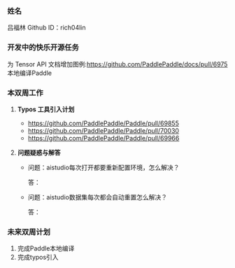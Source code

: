 ### 姓名

吕福林
Github ID：rich04lin

### 开发中的快乐开源任务

为 Tensor API 文档增加图例:https://github.com/PaddlePaddle/docs/pull/6975
本地编译Paddle

### 本双周工作

1. **Typos 工具引入计划**

   - https://github.com/PaddlePaddle/Paddle/pull/69855
   - https://github.com/PaddlePaddle/Paddle/pull/70030
   - https://github.com/PaddlePaddle/Paddle/pull/69966
   



3. **问题疑惑与解答**

   - 问题：aistudio每次打开都要重新配置环境，怎么解决？

     答：
   - 问题：aistudio数据集每次都会自动重置怎么解决？

     答：
   

   



### 未来双周计划

1. 完成Paddle本地编译
2. 完成typos引入

